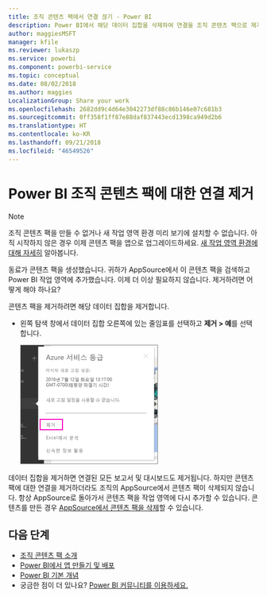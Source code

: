 ```yaml
---
title: 조직 콘텐츠 팩에서 연결 끊기 - Power BI
description: Power BI에서 해당 데이터 집합을 삭제하여 연결을 조직 콘텐츠 팩으로 제거에 대해 알아보세요.
author: maggiesMSFT
manager: kfile
ms.reviewer: lukaszp
ms.service: powerbi
ms.component: powerbi-service
ms.topic: conceptual
ms.date: 08/02/2018
ms.author: maggies
LocalizationGroup: Share your work
ms.openlocfilehash: 2682dd9c4d64e3042273df88c86b146e07c681b3
ms.sourcegitcommit: 0ff358f1ff87e88daf837443ecd1398ca949d2b6
ms.translationtype: HT
ms.contentlocale: ko-KR
ms.lasthandoff: 09/21/2018
ms.locfileid: "46549526"
---
```

# <a name="remove-your-connection-to-a-power-bi-organizational-content-pack"></a>Power BI 조직 콘텐츠 팩에 대한 연결 제거

> [!NOTE]
> 조직 콘텐츠 팩을 만들 수 없거나 새 작업 영역 환경 미리 보기에 설치할 수 없습니다. 아직 시작하지 않은 경우 이제 콘텐츠 팩을 앱으로 업그레이드하세요. [새 작업 영역 환경에 대해 자세히](service-create-the-new-workspaces.md) 알아봅니다.
> 

동료가 콘텐츠 팩을 생성했습니다. 귀하가 AppSource에서 이 콘텐츠 팩을 검색하고 Power BI 작업 영역에 추가했습니다. 이제 더 이상 필요하지 않습니다.  제거하려면 어떻게 해야 하나요?

콘텐츠 팩을 제거하려면 해당 데이터 집합을 제거합니다.  

* 왼쪽 탐색 창에서 데이터 집합 오른쪽에 있는 줄임표를 선택하고 **제거 \> 예**를 선택합니다.  
  
  ![콘텐츠 팩 제거](media/service-organizational-content-pack-disconnect/power-bi-remove-organizational-content-pack-dataset.png)

데이터 집합을 제거하면 연결된 모든 보고서 및 대시보드도 제거됩니다. 하지만 콘텐츠 팩에 대한 연결을 제거하더라도 조직의 AppSource에서 콘텐츠 팩이 삭제되지 않습니다.  항상 AppSource로 돌아가서 콘텐츠 팩을 작업 영역에 다시 추가할 수 있습니다. 콘텐츠를 만든 경우 [AppSource에서 콘텐츠 팩을 삭제](service-organizational-content-pack-manage-update-delete.md)할 수 있습니다.

## <a name="next-steps"></a>다음 단계
* [조직 콘텐츠 팩 소개](service-organizational-content-pack-introduction.md) 
* [Power BI에서 앱 만들기 및 배포](consumer/end-user-create-apps.md) 
* [Power BI 기본 개념](consumer/end-user-basic-concepts.md)  
* 궁금한 점이 더 있나요? [Power BI 커뮤니티를 이용하세요.](http://community.powerbi.com/)

